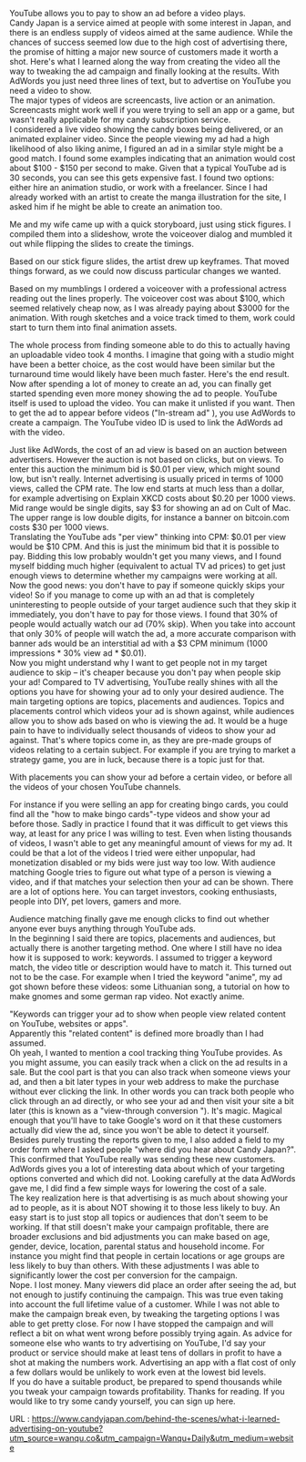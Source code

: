   YouTube allows you to pay to show an ad before a video plays.  
   Candy Japan is a service aimed at people with some interest in Japan, and there is an endless supply of videos aimed at the same audience. While the chances of success seemed low due to the high cost of advertising there, the promise of hitting a major new source of customers made it worth a shot. 
   Here's what I learned along the way from creating the video all the way to tweaking the ad campaign and finally looking at the results. 
   With AdWords you just need three lines of text, but to advertise on YouTube you need a video to show.  
   The major types of videos are screencasts, live action or an animation. Screencasts might work well if you were trying to sell an app or a game, but wasn't really applicable for my candy subscription service.  
   I considered a live video showing the candy boxes being delivered, or an animated explainer video. Since the people viewing my ad had a high likelihood of also liking anime, I figured an ad in a similar style might be a good match. 
   I found some examples indicating that an animation would cost about $100 - $150 per second to make. Given that a typical YouTube ad is 30 seconds, you can see this gets expensive fast. 
   I found two options: either hire an animation studio, or work with a freelancer. Since I had already worked with an artist to create the manga illustration for the site, I asked him if he might be able to create an animation too. 
    
   Me and my wife came up with a quick storyboard, just using stick figures. I compiled them into a slideshow, wrote the voiceover dialog and mumbled it out while flipping the slides to create the timings. 
    
   Based on our stick figure slides, the artist drew up keyframes. That moved things forward, as we could now discuss particular changes we wanted. 
    
   Based on my mumblings I ordered a voiceover with a professional actress reading out the lines properly. The voiceover cost was about $100, which seemed relatively cheap now, as I was already paying about $3000 for the animation. 
   With rough sketches and a voice track timed to them, work could start to turn them into final animation assets. 
    
   The whole process from finding someone able to do this to actually having an uploadable video took 4 months. I imagine that going with a studio might have been a better choice, as the cost would have been similar but the turnaround time would likely have been much faster. 
   Here's the end result.  
   Now after spending a lot of money to create an ad, you can finally get started spending even more money showing the ad to people. 
   YouTube itself is used to upload the video. You can make it unlisted if you want. Then to get the ad to appear before videos ("In-stream ad" ), you use AdWords to create a campaign. The YouTube video ID is used to link the AdWords ad with the video. 
    
   Just like AdWords, the cost of an ad view is based on an auction between advertisers. However the auction is not based on clicks, but on views. To enter this auction the minimum bid is $0.01 per view, which might sound low, but isn't really. 
   Internet advertising is usually priced in terms of 1000 views, called the CPM rate. The low end starts at much less than a dollar, for example advertising on Explain XKCD costs about $0.20 per 1000 views. Mid range would be single digits, say $3 for showing an ad on Cult of Mac. The upper range is low double digits, for instance a banner on bitcoin.com costs $30 per 1000 views.  
   Translating the YouTube ads "per view" thinking into CPM: $0.01 per view would be $10 CPM. And this is just the minimum bid  that it is possible to pay. Bidding this low probably wouldn't get you many views, and I found myself bidding much higher (equivalent to actual TV ad prices) to get just enough views to determine whether my campaigns were working at all. 
   Now the good news: you don't have to pay if someone quickly skips your video! So if you manage to come up with an ad that is completely uninteresting to people outside of your target audience such that they skip it immediately, you don't have to pay for those views. 
   I found that 30% of people would actually watch our ad (70% skip). When you take into account that only 30% of people will watch the ad, a more accurate comparison with banner ads would be an interstitial ad with a $3 CPM minimum (1000 impressions * 30% view ad * $0.01).  
   Now you might understand why I want to get people not in my target audience to skip – it's cheaper because you don't pay when people skip your ad! 
   Compared to TV advertising, YouTube really shines with all the options you have for showing your ad to only your desired audience. The main targeting options are topics, placements and audiences. Topics and placements control which videos your ad is shown against, while audiences allow you to show ads based on who is viewing the ad. 
   It would be a huge pain to have to individually select thousands of videos to show your ad against. That's where topics come in, as they are pre-made groups of videos relating to a certain subject. 
   For example if you are trying to market a strategy game, you are in luck, because there is a topic just for that.  
    
   With placements you can show your ad before a certain video, or before all the videos of your chosen YouTube channels. 
    
   For instance if you were selling an app for creating bingo cards, you could find all the "how to make bingo cards"-type videos and show your ad before those. 
   Sadly in practice I found that it was difficult to get views this way, at least for any price I was willing to test. Even when listing thousands of videos, I wasn't able to get any meaningful amount of views for my ad. It could be that a lot of the videos I tried were either unpopular, had monetization disabled or my bids were just way too low. 
   With audience matching Google tries to figure out what type of a person is viewing a video, and if that matches your selection then your ad can be shown. 
   There are a lot of options here. You can target investors, cooking enthusiasts, people into DIY, pet lovers, gamers and more. 
    
   Audience matching finally gave me enough clicks to find out whether anyone ever buys anything through YouTube ads.  
   In the beginning I said there are topics, placements and audiences, but actually there is another targeting method. One where I still have no idea how it is supposed to work: keywords. 
   I assumed to trigger a keyword match, the video title or description would have to match it. This turned out not to be the case. 
   For example when I tried the keyword "anime", my ad got shown before these videos: some Lithuanian song, a tutorial on how to make gnomes and some german rap video. Not exactly anime. 
    
   "Keywords can trigger your ad to show when people view related content on YouTube, websites or apps".  
   Apparently this "related content" is defined more broadly than I had assumed.  
   Oh yeah, I wanted to mention a cool tracking thing YouTube provides. As you might assume, you can easily track when a click on the ad results in a sale. But the cool part is that you can also track when someone views your ad, and then a bit later types in your web address to make the purchase without ever clicking the link. 
   In other words you can track both people who click through an ad directly, or who see your ad and then visit your site a bit later (this is known as a "view-through conversion "). It's magic. Magical enough that you'll have to take Google's word on it that these customers actually did view the ad, since you won't be able to detect it yourself. 
   Besides purely trusting the reports given to me, I also added a field to my order form where I asked people "where did you hear about Candy Japan?". This confirmed that YouTube really was sending these new customers. 
   AdWords gives you a lot of interesting data about which of your targeting options converted and which did not. Looking carefully at the data AdWords gave me, I did find a few simple ways for lowering the cost of a sale.  
   The key realization here is that advertising is as much about showing your ad to people, as it is about NOT showing it to those less likely to buy. An easy start is to just stop all topics or audiences that don't seem to be working. 
   If that still doesn't make your campaign profitable, there are broader exclusions and bid adjustments you can make based on age, gender, device, location, parental status and household income. For instance you might find that people in certain locations or age groups are less likely to buy than others. 
   With these adjustments I was able to significantly lower the cost per conversion for the campaign.  
   Nope. I lost money. 
   Many viewers did place an order after seeing the ad, but not enough to justify continuing the campaign. This was true even taking into account the full lifetime value of a customer. While I was not able to make the campaign break even, by tweaking the targeting options I was able to get pretty close. 
   For now I have stopped the campaign and will reflect a bit on what went wrong before possibly trying again. 
   As advice for someone else who wants to try advertising on YouTube, I'd say your product or service should make at least tens of dollars in profit to have a shot at making the numbers work. Advertising an app with a flat cost of only a few dollars would be unlikely to work even at the lowest bid levels.  
   If you do have a suitable product, be prepared to spend thousands while you tweak your campaign towards profitability. 
   Thanks for reading. If you would like to try some candy yourself, you can sign up here. 
  
 URL : https://www.candyjapan.com/behind-the-scenes/what-i-learned-advertising-on-youtube?utm_source=wanqu.co&utm_campaign=Wanqu+Daily&utm_medium=website